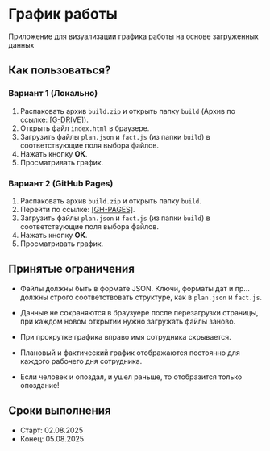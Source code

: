 # График работы

Приложение для визуализации графика работы на основе загруженных данных

## Как пользоваться?

### Вариант 1 (Локально)

1. Распаковать архив `build.zip` и открыть папку `build` (Архив по ссылке: [[G-DRIVE]](https://drive.google.com/drive/folders/1HlukRQRhpUzx8MKsU5cG0hDMwD_XGIJj?usp=sharing)).
2. Открыть файл `index.html` в браузере.
3. Загрузить файлы `plan.json` и `fact.js` (из папки `build`) в соответствующие поля выбора файлов.
4. Нажать кнопку **ОК**.
5. Просматривать график.

### Вариант 2 (GitHub Pages)

1. Распаковать архив `build.zip` и открыть папку `build`.
2. Перейти по ссылке: [[GH-PAGES]](https://ukarpenkov.github.io/work-schedule/build/).
3. Загрузить файлы `plan.json` и `fact.js` (из папки `build`) в соответствующие поля выбора файлов.
4. Нажать кнопку **ОК**.
5. Просматривать график.

## Принятые ограничения

-   Файлы должны быть в формате JSON. Ключи, форматы дат и пр... должны строго соответствовать структуре, как в `plan.json` и `fact.js`.

-   Данные не сохраняются в браузуере после перезагрузки страницы, при каждом новом открытии нужно загружать файлы заново.

-   При прокрутке графика вправо имя сотрудника скрывается.

-   Плановый и фактический график отображаются постоянно для каждого рабочего дня сотрудника.

-   Если человек и опоздал, и ушел раньше, то отобразится только опоздание!

## Сроки выполнения

-   Старт: 02.08.2025
-   Конец: 05.08.2025
